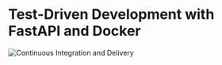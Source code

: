 # Test-Driven  Development with FastAPI and Docker

![Continuous Integration and Delivery](https://github.com/ManuLasker/tdd-fastAPI-course/actions/workflows/main.yml/badge.svg?branch=master)